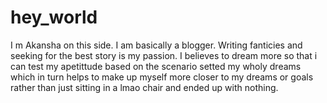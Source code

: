 # hey_world

I m Akansha on this side. I am basically a blogger. Writing fanticies and seeking for the best story is my passion. I believes to dream more so that i can test my apetittude based on the scenario setted my wholy dreams which in turn helps to make up myself more closer to my dreams or goals rather than just sitting in a lmao chair and ended up with nothing.   

